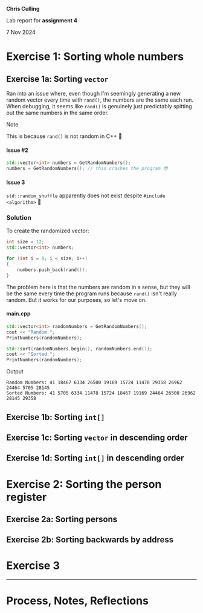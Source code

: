 **Chris Culling**

Lab report for **assignment 4**

7 Nov 2024

# Exercise 1: Sorting whole numbers

## Exercise 1a: Sorting `vector`

Ran into an issue where, even though I'm seemingly generating a new random vector every time with `rand()`, the numbers are the same each run. When debugging, it seems like `rand()` is genuinely just predictably spitting out the same numbers in the same order.

> [!NOTE]
> This is because `rand()` is not random in C++ 🙂

#### **Issue #2**
```cpp
std::vector<int> numbers = GetRandomNumbers();
numbers = GetRandomNumbers(); // this crashes the program 😳
```

#### **Issue 3**

`std::random_shuffle` apparently does not exist despite `#include <algorithm>` 🤷

### Solution

To create the randomized vector:
```cpp
int size = 12;
std::vector<int> numbers;

for (int i = 0; i < size; i++)
{
    numbers.push_back(rand());
}
```

The problem here is that the numbers are random in a sense, but they will be the same every time the program runs because `rand()` isn't really random. But it works for our purposes, so let's move on.

#### main.cpp
```cpp
std::vector<int> randomNumbers = GetRandomNumbers();
cout << "Random ";
PrintNumbers(randomNumbers);

std::sort(randomNumbers.begin(), randomNumbers.end());
cout << "Sorted ";
PrintNumbers(randomNumbers);
```
Output
```
Random Numbers: 41 18467 6334 26500 19169 15724 11478 29358 26962 24464 5705 28145
Sorted Numbers: 41 5705 6334 11478 15724 18467 19169 24464 26500 26962 28145 29358
```


## Exercise 1b: Sorting `int[]`



## Exercise 1c: Sorting `vector` in descending order

## Exercise 1d: Sorting `int[]` in descending order

# Exercise 2: Sorting the person register

## Exercise 2a: Sorting persons

## Exercise 2b: Sorting backwards by address

# Exercise 3

---

# Process, Notes, Reflections

